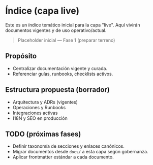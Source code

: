 # Índice (capa live)

Este es un índice temático inicial para la capa "live". Aquí vivirán documentos vigentes y de uso operativo/actual.

> Placeholder inicial — Fase 1 (preparar terreno)

## Propósito
- Centralizar documentación vigente y curada.
- Referenciar guías, runbooks, checklists activos.

## Estructura propuesta (borrador)
- Arquitectura y ADRs (vigentes)
- Operaciones y Runbooks
- Integraciones activas
- I18N y SEO en producción

## TODO (próximas fases)
- Definir taxonomía de secciones y enlaces canónicos.
- Migrar documentos desde `docs/` a esta capa según gobernanza.
- Aplicar frontmatter estándar a cada documento.
